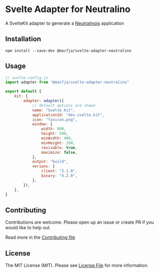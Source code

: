 # Svelte Adapter for Neutralino

A SvelteKit adapter to generate a [Neutralinojs](https://neutralino.js.org/) application

## Installation

```
npm install --save-dev @macfja/svelte-adapter-neutralino
```

## Usage

```javascript
// svelte.config.js
import adapter from "@macfja/svelte-adapter-neutralino"

export default {
    kit: {
        adapter: adapter({
            // default options are shown
            name: "Svelte Kit",
            applicationId: "dev.svelte.kit",
            icon: "favicon.png",
            window: {
                width: 800,
                height: 500,
                minWidth: 400,
                minHeight: 200,
                resizable: true,
                maximize: false,
            },
            output: "build",
            verions: {
                client: "3.1.0",
                binary: "4.2.0",
            },
        }),
    },
}
```

## Contributing

Contributions are welcome. Please open up an issue or create PR if you would like to help out.

Read more in the [Contributing file](CONTRIBUTING.md)

## License

The MIT License (MIT). Please see [License File](LICENSE.md) for more information.

